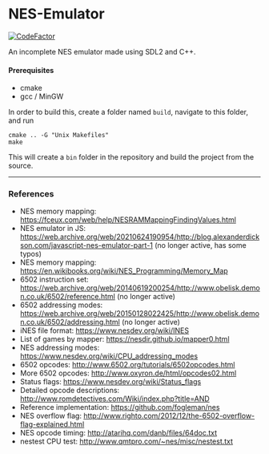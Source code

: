 # NES-Emulator

[![CodeFactor](https://www.codefactor.io/repository/github/stardustgogeta/nes-emulator/badge)](https://www.codefactor.io/repository/github/stardustgogeta/nes-emulator)


An incomplete NES emulator made using SDL2 and C++.

#### Prerequisites
- cmake
- gcc / MinGW

In order to build this, create a folder named `build`, navigate to this folder, and run

    cmake .. -G "Unix Makefiles"
    make

This will create a `bin` folder in the repository and build the project from the source.

---

### References

- NES memory mapping: https://fceux.com/web/help/NESRAMMappingFindingValues.html
- NES emulator in JS: https://web.archive.org/web/20210624190954/http://blog.alexanderdickson.com/javascript-nes-emulator-part-1 (no longer active, has some typos)
- NES memory mapping: https://en.wikibooks.org/wiki/NES_Programming/Memory_Map
- 6502 instruction set: https://web.archive.org/web/20140619200254/http://www.obelisk.demon.co.uk/6502/reference.html (no longer active)
- 6502 addressing modes: https://web.archive.org/web/20150128022425/http://www.obelisk.demon.co.uk/6502/addressing.html (no longer active)
- iNES file format: https://www.nesdev.org/wiki/INES
- List of games by mapper: https://nesdir.github.io/mapper0.html
- NES addressing modes: https://www.nesdev.org/wiki/CPU_addressing_modes
- 6502 opcodes: http://www.6502.org/tutorials/6502opcodes.html
- More 6502 opcodes: http://www.oxyron.de/html/opcodes02.html
- Status flags: https://www.nesdev.org/wiki/Status_flags
- Detailed opcode descriptions: http://www.romdetectives.com/Wiki/index.php?title=AND
- Reference implementation: https://github.com/fogleman/nes
- NES overflow flag: http://www.righto.com/2012/12/the-6502-overflow-flag-explained.html
- NES opcode timing: http://atarihq.com/danb/files/64doc.txt
- nestest CPU test: http://www.qmtpro.com/~nes/misc/nestest.txt

